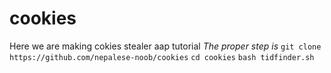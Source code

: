 # cookies
Here we are making cokies stealer aap tutorial
*The proper step is*
```git clone https://github.com/nepalese-noob/cookies```
```cd cookies```
```bash tidfinder.sh```
